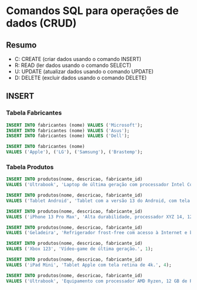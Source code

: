 # Comandos SQL para operações de dados (CRUD)

## Resumo

- C: CREATE (criar dados usando o comando INSERT)
- R: READ (ler dados usando o comando SELECT)
- U: UPDATE (atualizar dados usando o comando UPDATE)
- D: DELETE (excluir dados usando o comando DELETE)

## INSERT

### Tabela Fabricantes

```sql
INSERT INTO fabricantes (nome) VALUES ('Microsoft');
INSERT INTO fabricantes (nome) VALUES ('Asus');
INSERT INTO fabricantes (nome) VALUES ('Dell');

INSERT INTO fabricantes (nome)
VALUES ('Apple'), ('LG'), ('Samsung'), ('Brastemp');
```
### Tabela Produtos

```sql
INSERT INTO produtos(nome, descricao, fabricante_id)
VALUES ('Ultrabook', 'Laptop de última geração com processador Intel Core I9 e memória de 16GB RAM.', 3);

INSERT INTO produtos(nome, descricao, fabricante_id)
VALUES ('Tablet Android', 'Tablet com a versão 13 do Android, com tela de 10 polegadas e 64GB de armazenamento.', 6);

INSERT INTO produtos(nome, descricao, fabricante_id)
VALUES ('iPhone 13 Pro Max', 'Alta durabilidade, processador XYZ 14, 128 GB de armazenamento, 6 GB de RAM e caro pra caramba.', 4);

INSERT INTO produtos(nome, descricao, fabricante_id)
VALUES ('Geladeira', 'Refrigerador frost-free com acesso à Internet e bla bla bla.', 7);

INSERT INTO produtos(nome, descricao, fabricante_id)
VALUES ('Xbox 123', 'Vídeo-game de última geração.', 1);

INSERT INTO produtos(nome, descricao, fabricante_id)
VALUES ('iPad Mini', 'Tablet Apple com tela retina de 4k.', 4);

INSERT INTO produtos(nome, descricao, fabricante_id)
VALUES ('Ultrabook', 'Equipamento com processador AMD Ryzen, 12 GB de RAM.', 2);
```